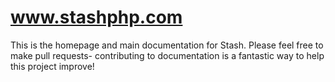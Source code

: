www.stashphp.com
================

This is the homepage and main documentation for Stash. Please feel free to make pull requests- contributing to 
documentation is a fantastic way to help this project improve!

